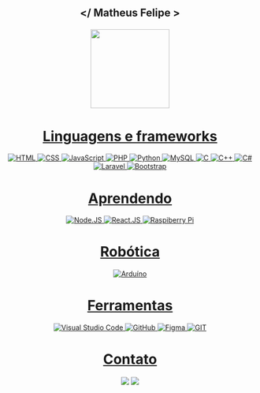 ## <p align="center"> </ Matheus Felipe > </p>

<div align="center">
  <a href="https://github.com/TsSullivan">
  <img height="160em" src="https://github-readme-stats.vercel.app/api?username=TsSullivan&show_icons=true&theme=gotham&include_all_commits=true&count_private=true"/> 
</div>

<div align="center">
  <h1>Linguagens e frameworks</h1>
  <p align="center">
    <img src="https://skillicons.dev/icons?i=html" title="HTML">
    <img src="https://skillicons.dev/icons?i=css" title="CSS">
    <img src="https://skillicons.dev/icons?i=js" title="JavaScript">
    <img src="https://skillicons.dev/icons?i=php" title="PHP">
    <img src="https://skillicons.dev/icons?i=python" title="Python">
    <img src="https://skillicons.dev/icons?i=mysql" title="MySQL">
    <img src="https://skillicons.dev/icons?i=c" title="C">
    <img src="https://skillicons.dev/icons?i=cpp" title="C++">
    <img src="https://skillicons.dev/icons?i=cs" title="C#">
    <img src="https://skillicons.dev/icons?i=laravel" title="Laravel">
    <img src="https://skillicons.dev/icons?i=bootstrap" title="Bootstrap">
  </p>
</div>

<div align="center">
  <h1>Aprendendo</h1>
  <p align="center">
    <img src="https://skillicons.dev/icons?i=nodejs" title="Node.JS">
    <img src="https://skillicons.dev/icons?i=react" title="React.JS">
    <img src="https://skillicons.dev/icons?i=raspberrypi" title="Raspiberry Pi">
  </p>
</div>

<div align="center">
  <h1>Robótica</h1>
  <p align="center">
    <img src="https://skillicons.dev/icons?i=arduino" title="Arduíno">
  </p>
</div>

<div align="center">
  <h1>Ferramentas</h1>
  <p align="center">
    <img src="https://skillicons.dev/icons?i=vscode" title="Visual Studio Code">
    <img src="https://skillicons.dev/icons?i=github" title="GitHub">
    <img src="https://skillicons.dev/icons?i=figma" title="Figma">
    <img src="https://skillicons.dev/icons?i=git" title="GIT">
  </p>
</div>
 
<div align="center"> 
  <h1> Contato </h1>
  <a href="https://www.youtube.com/channel/UCGJemwftqm9b6FK8zOB39Kg" target="_blank"><img src="https://img.shields.io/badge/YouTube-FF0000?style=for-the-badge&logo=youtube&logoColor=white" target="_blank"></a>
  <a href = "mailto:felipecarregosa03@gmail.com"><img src="https://img.shields.io/badge/-Gmail-%23333?style=for-the-badge&logo=gmail&logoColor=white" target="_blank"></a>
</div>
